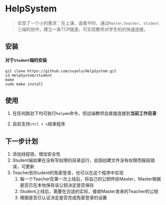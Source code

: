 # HelpSystem

> 实现了一个小的需求：在上课，或者平时，通过`Master`,`Teacher`、`Student`三端的协作，建立一条TCP隧道，可实现教师对学生机的快速连接。

## 安装

#### 对于`Student`端的安装

```shell
git clone https://github.com/suyelu/HelpSystem.git
cd HelpSystem/student
make
sudo make install
```

##  使用

1. 在任何路劲下均可执行`helpme`命令，但远端教师会直接连接到**当前工作目录**

2. 目前支持`ctrl + c`结束程序



## 下一步计划

1. 添加线程锁，增加安全性
2. Student端如果在没有写权限的目录运行，会因创建文件没有权限而报段错误，可更新
3. Teacher到Student的免密登录，也可以在这个程序中实现
   1. 每一个Teacher在第一次上线后，将自己的公钥传给Master，Master根据是否已在本地保存该公钥决定是否保存
   2. Student上线后，需要在合适的实际，接收Master发来的Teacher的公钥
   3. 根据是否已认证决定是否完成免密登录的设置
   
